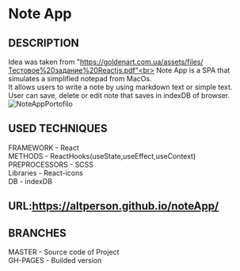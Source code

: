 # Note App<br>

## DESCRIPTION<br>

Idea was taken from "https://goldenart.com.ua/assets/files/Тестовое%20задание%20Reactjs.pdf"<br>
Note App is a SPA that simulates a simplified notepad from MacOs.<br> 
It allows users to write a note by using markdown text or simple text.<br> 
User can save, delete or edit note that saves in indexDB of browser.<br>
![NoteAppPortofilo](https://github.com/AltPerson/noteApp/assets/39427362/6250dd2f-ffdc-496a-83a9-4191af5dc069)


## USED TECHNIQUES<br>

FRAMEWORK - React<br>
METHODS - ReactHooks(useState,useEffect,useContext)<br>
PREPROCESSORS - SCSS<br>
Libraries - React-icons<br>
DB - indexDB<br>

## URL:https://altperson.github.io/noteApp/<br>

## BRANCHES<br>

MASTER - Source code of Project<br>
GH-PAGES - Builded version
